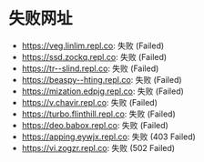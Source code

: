 # 失败网址
- https://veg.linlim.repl.co: 失败 (Failed)
- https://ssd.zockq.repl.co: 失败 (Failed)
- https://tr--slind.repl.co: 失败 (Failed)
- https://beaspy--hting.repl.co: 失败 (Failed)
- https://mization.edpjg.repl.co: 失败 (Failed)
- https://v.chavir.repl.co: 失败 (Failed)
- https://turbo.flinthill.repl.co: 失败 (Failed)
- https://deo.babox.repl.co: 失败 (Failed)
- https://apping.eywjx.repl.co: 失败 (403
Failed)
- https://vi.zogzr.repl.co: 失败 (502
Failed)

